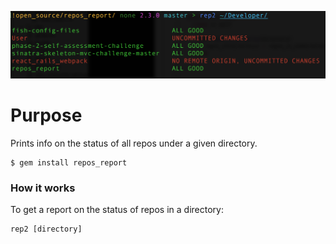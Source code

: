 ![Gem output](https://raw.githubusercontent.com/neurodynamic/repos_report/master/example_output.png)

# Purpose

Prints info on the status of all repos under a given directory.

    $ gem install repos_report

### How it works

To get a report on the status of repos in a directory:
```
rep2 [directory]
```